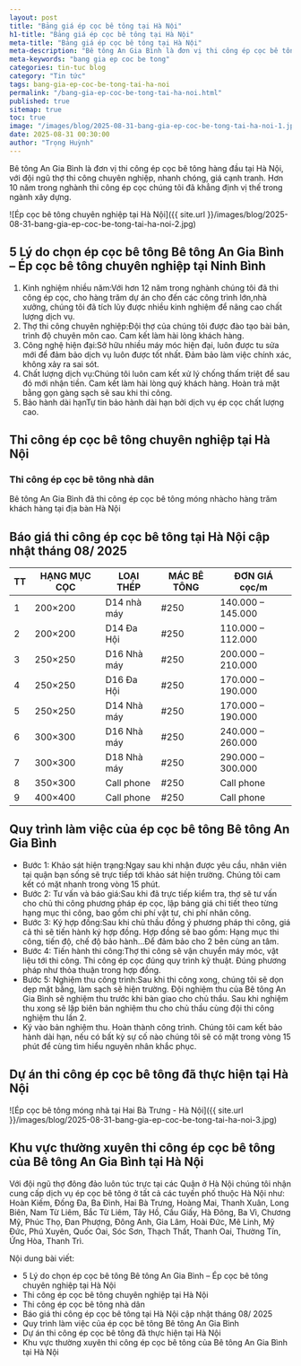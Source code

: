 ```yaml
---
layout: post
title: "Bảng giá ép cọc bê tông tại Hà Nội"
h1-title: "Bảng giá ép cọc bê tông tại Hà Nội"
meta-title: "Bảng giá ép cọc bê tông tại Hà Nội"
meta-description: "Bê tông An Gia Bình là đơn vị thi công ép cọc bê tông hàng đầu tại Hà Nội, với đội ngũ thợ thi công chuyên nghiệp, nhanh chóng, giá cạnh tranh. Hơn 10 năm trong nghành"
meta-keywords: "bang gia ep coc be tong"
categories: tin-tuc blog
category: "Tin tức"
tags: bang-gia-ep-coc-be-tong-tai-ha-noi
permalink: "/bang-gia-ep-coc-be-tong-tai-ha-noi.html"
published: true
sitemap: true
toc: true
image: "/images/blog/2025-08-31-bang-gia-ep-coc-be-tong-tai-ha-noi-1.jpg"
date: 2025-08-31 00:30:00
author: "Trọng Huỳnh"
---
```


Bê tông An Gia Bình là đơn vị thi công ép cọc bê tông hàng đầu tại Hà Nội, với đội ngũ thợ thi công chuyên nghiệp, nhanh chóng, giá cạnh tranh. Hơn 10 năm trong nghành thi công ép cọc chúng tôi đã khẳng định vị thế trong ngành xây dựng.

![Ép cọc bê tông chuyên nghiệp tại Hà Nội]({{ site.url }}/images/blog/2025-08-31-bang-gia-ep-coc-be-tong-tai-ha-noi-2.jpg)

## 5 Lý do chọn ép cọc bê tông Bê tông An Gia Bình – Ép cọc bê tông chuyên nghiệp tại Ninh Bình

1. Kinh nghiệm nhiều năm:Với hơn 12 năm trong nghành chúng tôi đã thi công ép cọc, cho hàng trăm dự án cho đến các công trình lớn,nhà xưởng, chúng tôi đã tích lũy được nhiều kinh nghiệm để nâng cao chất lượng dịch vụ.
2. Thợ thi công chuyên nghiệp:Đội thợ của chúng tôi được đào tạo bài bản, trình độ chuyên môn cao. Cam kết làm hài lòng khách hàng.
3. Công nghệ hiện đại:Sở hữu nhiều máy móc hiện đại, luôn được tu sửa mới để đảm bảo dịch vụ luôn được tốt nhất. Đảm bảo làm việc chính xác, không xảy ra sai sót.
4. Chất lượng dịch vụ:Chúng tôi luôn cam kết xử lý chống thấm triệt để sau đó mới nhận tiền. Cam kết làm hài lòng quý khách hàng. Hoàn trả mặt bằng gọn gàng sạch sẽ sau khi thi công.
5. Bảo hành dài hạnTự tin bảo hành dài hạn bởi dịch vụ ép cọc chất lượng cao.

## Thi công ép cọc bê tông chuyên nghiệp tại Hà Nội

### Thi công ép cọc bê tông nhà dân

Bê tông An Gia Bình đã thi công ép cọc bê tông móng nhàcho hàng trăm khách hàng tại địa bàn Hà Nội

## Báo giá thi công ép cọc bê tông tại Hà Nội cập nhật tháng 08/ 2025

| TT | HẠNG MỤC CỌC | LOẠI THÉP | MÁC BÊ TÔNG | ĐƠN GIÁ cọc/m |
| --- | --- | --- | --- | --- |
| 1 | 200×200 | D14 nhà máy | #250 | 140.000 – 145.000 |
| 2 | 200×200 | D14 Đa Hội | #250 | 110.000 – 112.000 |
| 3 | 250×250 | D16 Nhà máy | #250 | 200.000 – 210.000 |
| 4 | 250×250 | D16 Đa Hội | #250 | 170.000 – 190.000 |
| 5 | 250×250 | D14 Nhà máy | #250 | 170.000 – 190.000 |
| 6 | 300×300 | D16 Nhà máy | #250 | 240.000 – 260.000 |
| 7 | 300×300 | D18 Nhà máy | #250 | 290.000 – 300.000 |
| 8 | 350×300 | Call phone | #250 | Call phone |
| 9 | 400×400 | Call phone | #250 | Call phone |

## Quy trình làm việc của ép cọc bê tông Bê tông An Gia Bình

- Bước 1: Khảo sát hiện trạng:Ngay sau khi nhận được yêu cầu, nhân viên tại quận bạn sống sẽ trực tiếp tới khảo sát hiện trường. Chúng tôi cam kết có mặt nhanh trong vòng 15 phút.
- Bước 2: Tư vấn và báo giá:Sau khi đã trực tiếp kiểm tra, thợ sẽ tư vấn cho chủ thi công phương pháp ép cọc, lập bảng giá chi tiết theo từng hạng mục thi công, bao gồm chi phí vật tư, chi phí nhân công.
- Bước 3: Ký hợp đồng:Sau khi chủ thầu đồng ý phương pháp thi công, giá cả thì sẽ tiến hành ký hợp đồng. Hợp đồng sẽ bao gồm: Hạng mục thi công, tiến độ, chế độ bảo hành…Để đảm bảo cho 2 bên cùng an tâm.
- Bước 4: Tiến hành thi công:Thợ thi công sẽ vận chuyển máy móc, vật liệu tới thi công. Thi công ép cọc đúng quy trình kỹ thuật. Đúng phương pháp như thỏa thuận trong hợp đồng.
- Bước 5: Nghiệm thu công trình:Sau khi thi công xong, chúng tôi sẽ dọn dẹp mặt bằng, làm sạch sẽ hiện trường. Đội nghiệm thu của Bê tông An Gia Bình sẽ nghiệm thu trước khi bàn giao cho chủ thầu. Sau khi nghiệm thu xong sẽ lập biên bản nghiệm thu cho chủ thầu cùng đội thi công nghiệm thu lần 2.
- Ký vào bản nghiệm thu. Hoàn thành công trình. Chúng tôi cam kết bảo hành dài hạn, nếu có bất kỳ sự cố nào chúng tôi sẽ có mặt trong vòng 15 phút để cùng tìm hiểu nguyên nhân khắc phục.

## Dự án thi công ép cọc bê tông đã thực hiện tại Hà Nội

![Ép cọc bê tông móng nhà tại Hai Bà Trưng - Hà Nội]({{ site.url }}/images/blog/2025-08-31-bang-gia-ep-coc-be-tong-tai-ha-noi-3.jpg)

## Khu vực thường xuyên thi công ép cọc bê tông của Bê tông An Gia Bình tại Hà Nội

Với đội ngũ thợ đông đảo luôn túc trực tại các Quận ở Hà Nội chúng tôi nhận cung cấp dịch vụ ép cọc bê tông ở tất cả các tuyến phố thuộc Hà Nội như: Hoàn Kiếm, Đống Đa, Ba Đình, Hai Bà Trưng, Hoàng Mai, Thanh Xuân, Long Biên, Nam Từ Liêm, Bắc Từ Liêm, Tây Hồ, Cầu Giấy, Hà Đông, Ba Vì, Chương Mỹ, Phúc Thọ, Đan Phượng, Đông Anh, Gia Lâm, Hoài Đức, Mê Linh, Mỹ Đức, Phú Xuyên, Quốc Oai, Sóc Sơn, Thạch Thất, Thanh Oai, Thường Tín, Ứng Hòa, Thanh Trì.

Nội dung bài viết:
- 5 Lý do chọn ép cọc bê tông Bê tông An Gia Bình – Ép cọc bê tông chuyên nghiệp tại Hà Nội
- Thi công ép cọc bê tông chuyên nghiệp tại Hà Nội
- Thi công ép cọc bê tông nhà dân
- Báo giá thi công ép cọc bê tông tại Hà Nội cập nhật tháng 08/ 2025
- Quy trình làm việc của ép cọc bê tông Bê tông An Gia Bình
- Dự án thi công ép cọc bê tông đã thực hiện tại Hà Nội
- Khu vực thường xuyên thi công ép cọc bê tông của Bê tông An Gia Bình tại Hà Nội
